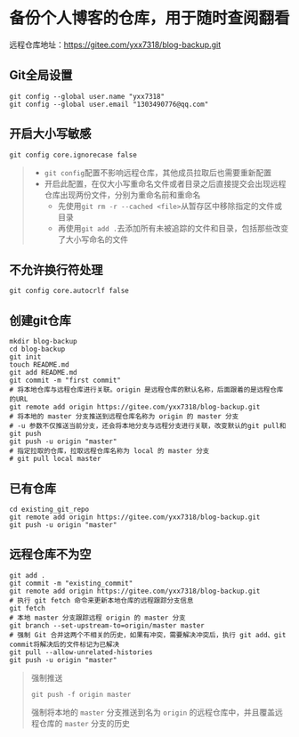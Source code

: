 # 备份个人博客的仓库，用于随时查阅翻看

远程仓库地址：https://gitee.com/yxx7318/blog-backup.git

## Git全局设置

```
git config --global user.name "yxx7318"
git config --global user.email "1303490776@qq.com"
```

## 开启大小写敏感

```
git config core.ignorecase false
```

> - `git config`配置不影响远程仓库，其他成员拉取后也需要重新配置
> - 开启此配置，在仅大小写重命名文件或者目录之后直接提交会出现远程仓库出现两份文件，分别为重命名前和重命名
>   - 先使用`git rm -r --cached <file>`从暂存区中移除指定的文件或目录
>   - 再使用`git add .`去添加所有未被追踪的文件和目录，包括那些改变了大小写命名的文件

## 不允许换行符处理

```
git config core.autocrlf false
```

## 创建git仓库

```
mkdir blog-backup
cd blog-backup
git init 
touch README.md
git add README.md
git commit -m "first commit"
# 将本地仓库与远程仓库进行关联。origin 是远程仓库的默认名称，后面跟着的是远程仓库的URL
git remote add origin https://gitee.com/yxx7318/blog-backup.git
# 将本地的 master 分支推送到远程仓库名称为 origin 的 master 分支
# -u 参数不仅推送当前分支，还会将本地分支与远程分支进行关联，改变默认的git pull和git push
git push -u origin "master"
# 指定拉取的仓库，拉取远程仓库名称为 local 的 master 分支
# git pull local master
```

## 已有仓库

```
cd existing_git_repo
git remote add origin https://gitee.com/yxx7318/blog-backup.git
git push -u origin "master"
```

## 远程仓库不为空

```
git add .
git commit -m "existing_commit"
git remote add origin https://gitee.com/yxx7318/blog-backup.git
# 执行 git fetch 命令来更新本地仓库的远程跟踪分支信息
git fetch
# 本地 master 分支跟踪远程 origin 的 master 分支
git branch --set-upstream-to=origin/master master
# 强制 Git 合并这两个不相关的历史，如果有冲突，需要解决冲突后，执行 git add、git commit将解决后的文件标记为已解决
git pull --allow-unrelated-histories
git push -u origin "master"
```

> 强制推送
>
> ```
> git push -f origin master
> ```
>
> 强制将本地的 `master` 分支推送到名为 `origin` 的远程仓库中，并且覆盖远程仓库的 `master` 分支的历史
